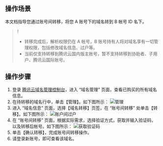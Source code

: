 ## 操作场景

本文档指导您通过账号间转移，将您 A 账号下的域名转到 B 帐号 ID 名下。
>!
>- 转移完成后，解析权限仍在 A 帐号，B 账号持有人将对域名享有一切管理权限，包括修改域名信息、过户等。
>- 当前仅支持转移到腾讯云国内版主账号，暂不支持转移到协助者、子用户、腾讯云国际账号。

## 操作步骤

1. 登录 [腾讯云域名管理控制台](https://console.cloud.tencent.com/domain)，进入 “域名管理” 页面，查看已购买的所有域名信息。
2. 在待转移的域名行中，单击【管理】。如下图所示：
![管理](https://main.qcloudimg.com/raw/b13507067276aca1db2f7ba81394e1c6.png)
3. 进入 “域名信息” 页面，选择【域名转移】页签，在 “账号间转移” 处单击【转移】。如下图所示：
![账户间过户](https://main.qcloudimg.com/raw/e39f7abf223369b77c1372fb22b20fbf.png)
4. 在 “账号间转移” 页面，根据实际需求，选择验证方式，获取并输入验证码，以及转移后帐号。如下图所示：
![获取验证码](https://main.qcloudimg.com/raw/70a9a15bdbceb91c054aa6cda5210329.png)
5. 单击【确认转移】，完成账号间转移操作。
6. 请登录新账号，即可查看该域名。



